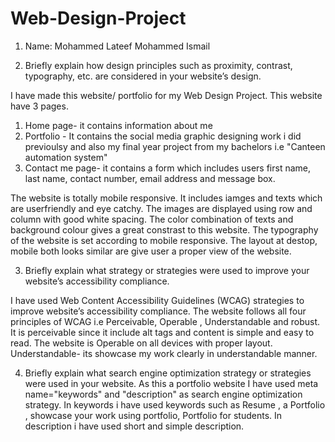 # Web-Design-Project


1. Name: Mohammed Lateef Mohammed Ismail 


2. Briefly explain how design principles such as proximity, contrast, typography, etc. are considered in your website’s design.


I have made this website/ portfolio for my Web Design Project.
This website have 3 pages.
1. Home page- it contains information about me
2. Portfolio - It contains the social media graphic designing work i did previoulsy and also my final year project from my bachelors i.e "Canteen automation system"
3. Contact me page- it contains a form which includes users first name, last name, contact number, email address and message box.

The website is totally mobile responsive.
It includes iamges and texts which are userfriendly and eye catchy.
The images are displayed using row and column   with good white spacing.
The color combination of texts and background colour gives a great constrast to this website.
The typography of the website is set according to mobile responsive. The layout at destop, mobile both looks similar are give user a proper view of the website. 


3. Briefly explain what strategy or strategies were used to improve your website’s accessibility compliance.

I have used Web Content Accessibility Guidelines (WCAG) strategies to improve website’s accessibility compliance. 
The website follows all four principles of WCAG i.e Perceivable, Operable , Understandable and robust.
It is perceivable since it include alt tags and content is simple and easy to read.
The website is Operable on all devices with proper layout.
Understandable- its showcase my work clearly in understandable manner.


4. Briefly explain what search engine optimization strategy or strategies were used in your website.
As this a portfolio website I have used  meta name="keywords" and "description" as search engine optimization strategy.
In keywords i have used keywords such as Resume , a Portfolio , showcase your work using portfolio, Portfolio for students.
In description i have used short and simple description.











